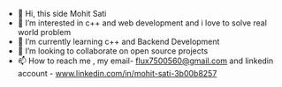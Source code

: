 - 👋 Hi, this side Mohit Sati
- 👀 I’m interested in c++ and web development and i love to solve real world problem
- 🌱 I’m currently learning c++ and Backend Development
- 💞️ I’m looking to collaborate on open source projects
- 📫 How to reach me ,  my email- flux7500560@gmail.com and linkedin account - www.linkedin.com/in/mohit-sati-3b00b8257
  


